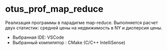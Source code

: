 # otus_prof_map_reduce

Реализация программы в парадигме map-reduce. 
Выполняется расчет двух статистик: средней цены на недвижимость в NY и дисперсия цены.

* Выбранная IDE: VSCode
* Выбранный компилятор : CMake (C/С++ IntelliSense)
